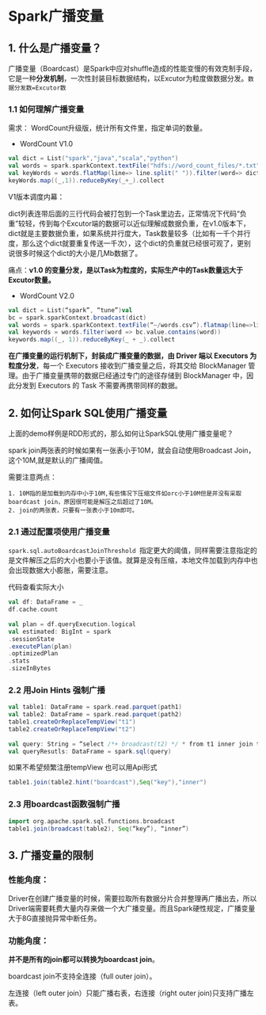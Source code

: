 # Spark广播变量

## 1. 什么是广播变量？

广播变量（Boardcast）是Spark中应对shuffle造成的性能变慢的有效克制手段，它是一种**分发机制**，一次性封装目标数据结构，以Excutor为粒度做数据分发。`数据分发数=Excutor数`

### 1.1 如何理解广播变量

需求： WordCount升级版，统计所有文件里，指定单词的数量。

* WordCount V1.0

```scala
val dict = List("spark","java","scala","python")
val words = spark.sparkContext.textFile("hdfs://word_count_files/*.txt")
val keyWords = words.flatMap(line=> line.split(" ")).filter(word=> dict.contains(word))
keyWords.map((_,1)).reduceByKey(_+_).collect
```

V1版本调度内幕：

​	dict列表连带后面的三行代码会被打包到一个Task里边去，正常情况下代码“负重”较轻，传到每个Excutor端的数据可以近似理解成数据负重，在v1.0版本下，dict就是主要数据负重，如果系统并行度大，Task数量较多（比如有一千个并行度，那么这个dict就要重复传送一千次），这个dict的负重就已经很可观了，更别说很多时候这个dict的大小是几Mb数据了。

痛点：**v1.0 的变量分发，是以Task为粒度的，实际生产中的Task数量远大于Excutor数量。**

* WordCount V2.0

```scala
val dict = List(“spark”, “tune”)val 
bc = spark.sparkContext.broadcast(dict)
val words = spark.sparkContext.textFile(“~/words.csv”).flatmap(line=>line.split(" "))
val keywords = words.filter(word => bc.value.contains(word))
keywords.map((_, 1)).reduceByKey(_ + _).collect
```

**在广播变量的运行机制下，封装成广播变量的数据，由 Driver 端以 Executors 为粒度分发**，每一个 Executors 接收到广播变量之后，将其交给 BlockManager 管理。由于广播变量携带的数据已经通过专门的途径存储到 BlockManager 中，因此分发到 Executors 的 Task 不需要再携带同样的数据。

## 2. 如何让Spark SQL使用广播变量



上面的demo样例是RDD形式的，那么如何让SparkSQL使用广播变量呢？

spark join两张表的时候如果有一张表小于10M，就会自动使用Broadcast Join，这个10M,就是默认的广播阈值。

需要注意两点：

	1. 10M指的是加载到内存中小于10M,有些情况下压缩文件如orc小于10M但是并没有采取boardcast join，原因很可能是解压之后超过了10M。
	2. join的两张表，只要有一张表小于10m即可。



### 2.1 通过配置项使用广播变量

`spark.sql.autoBoardcastJoinThreshold `指定更大的阈值，同样需要注意指定的是文件解压之后的大小也要小于该值。就算是没有压缩，本地文件加载到内存中也会出现数据大小膨胀，需要注意。

代码查看实际大小

```scala
val df: DataFrame = _
df.cache.count
 
val plan = df.queryExecution.logical
val estimated: BigInt = spark
.sessionState
.executePlan(plan)
.optimizedPlan
.stats
.sizeInBytes
```



### 2.2 用Join Hints 强制广播

```scala
val table1: DataFrame = spark.read.parquet(path1)
val table2: DataFrame = spark.read.parquet(path2)
table1.createOrReplaceTempView("t1")
table2.createOrReplaceTempView("t2")
 
val query: String = “select /*+ broadcast(t2) */ * from t1 inner join t2 on t1.key = t2.key”
val queryResutls: DataFrame = spark.sql(query)
```

如果不希望频繁注册tempView 也可以用Api形式

```scala
table1.join(table2.hint("boardcast"),Seq("key"),"inner")
```

### 2.3 用boardcast函数强制广播

```scala
import org.apache.spark.sql.functions.broadcast
table1.join(broadcast(table2), Seq(“key”), “inner”)
```





## 3. 广播变量的限制

### 性能角度：

Driver在创建广播变量的时候，需要拉取所有数据分片合并整理再广播出去，所以Driver端需要耗费大量内存来做一个大广播变量。而且Spark硬性规定，广播变量大于8G直接抛异常中断任务。

### 功能角度：

**并不是所有的join都可以转换为boardcast join**。

boardcast join不支持全连接（full outer join）。

左连接（left outer join）只能广播右表，右连接（right outer join)只支持广播左表。

